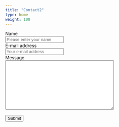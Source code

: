 ```yaml
---
title: "Contact2"
type: home
weight: 100
---
```


<form method="post" action="https://formspree.io/f/moqrjlze">
  <div class="form-group row">
    <label for="name" class="col-4 col-form-label">Name</label>
    <div class="col-8">
      <div class="input-group">
        <div class="input-group-addon">
          <i class="fa fa-user"></i>
        </div>
        <input id="name" name="name" placeholder="Please enter your name" type="text" required="required" class="form-control">
      </div>
    </div>
  </div>
  <div class="form-group row">
    <label for="email" class="col-4 col-form-label">E-mail address</label>
    <div class="col-8">
      <div class="input-group">
        <div class="input-group-addon">
          <i class="fa fa-envelope"></i>
        </div>
        <input id="email" name="email" placeholder="Your e-mail address" type="text" required="required" class="form-control">
      </div>
    </div>
  </div>
  <div class="form-group row">
    <label for="message" class="col-4 col-form-label">Message</label>
    <div class="col-8">
      <textarea id="message" name="message" cols="40" rows="10" required="required" class="form-control"></textarea>
    </div>
    
  </div>
  <div class="form-group row">
  
  
  <div class="offset-4 col-8">
    <html>
  <head>
    <title>reCAPTCHA demo: Simple page</title>
    <script src="https://www.google.com/recaptcha/api.js" async defer></script>
  </head>
  <body>
    <form action="https://formspree.io/f/moqrjlze" method="POST">
      <div class="g-recaptcha" data-sitekey="6LfwoyAeAAAAAFO8fuhGuGXSGzlMEHUd-vdd9LQr"></div> <!-- replace with your recaptcha SITE key not secret key -->
      <br/>
      <input type="submit" value="Submit">
    </form>
  </body>
</html>
     
  </div>
</form>


